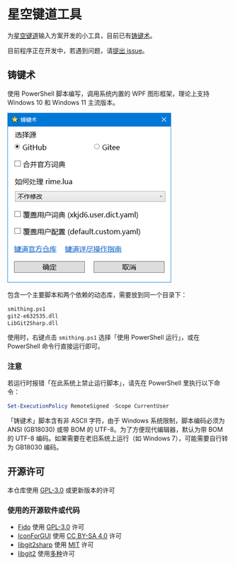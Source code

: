 # 星空键道工具

为[星空键道](https://github.com/xkinput/Rime_JD)输入方案开发的小工具，目前已有[铸键术](#铸键术)。

目前程序正在开发中，若遇到问题，请[提出 issue](https://github.com/amorphobia/jd-tools/issues/new/choose)。

## 铸键术

使用 PowerShell 脚本编写，调用系统内置的 WPF 图形框架，理论上支持 Windows 10 和 Windows 11 主流版本。

![铸键术界面](./pic/smithing-snapshot.png)

包含一个主要脚本和两个依赖的动态库，需要放到同一个目录下：

```text
smithing.ps1
git2-e632535.dll
LibGit2Sharp.dll
```

使用时，右键点击 `smithing.ps1` 选择「使用 PowerShell 运行」，或在 PowerShell 命令行直接运行即可。

### 注意

若运行时报错「在此系统上禁止运行脚本」，请先在 PowerShell 里执行以下命令：

```powershell
Set-ExecutionPolicy RemoteSigned -Scope CurrentUser
```

「铸键术」脚本含有非 ASCII 字符，由于 Windows 系统限制，脚本编码必须为 ANSI (GB18030) 或带 BOM 的 UTF-8。为了方便现代编辑器，默认为带 BOM 的 UTF-8 编码。如果需要在老旧系统上运行（如 Windows 7），可能需要自行转为 GB18030 编码。

## 开源许可

本仓库使用 [GPL-3.0](https://github.com/amorphobia/jd-tools/blob/master/LICENSE) 或更新版本的许可

### 使用的开源软件或代码

- [Fido](https://github.com/pbatard/Fido) 使用 [GPL-3.0](https://github.com/pbatard/Fido/blob/master/LICENSE.txt) 许可
- [IconForGUI](https://www.powershellgallery.com/packages/IconForGUI/) 使用 [CC BY-SA 4.0](https://creativecommons.org/licenses/by-sa/4.0/) 许可
- [libgit2sharp](https://github.com/libgit2/libgit2sharp) 使用 [MIT](https://github.com/libgit2/libgit2sharp/blob/master/LICENSE.md) 许可
- [libgit2](https://github.com/libgit2/libgit2) 使用[多种](https://github.com/libgit2/libgit2/blob/main/COPYING)许可
